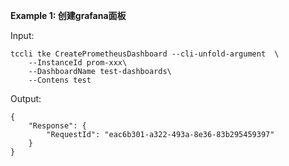 **Example 1: 创建grafana面板**



Input: 

```
tccli tke CreatePrometheusDashboard --cli-unfold-argument  \
    --InstanceId prom-xxx\
    --DashboardName test-dashboards\
    --Contens test
```

Output: 
```
{
    "Response": {
        "RequestId": "eac6b301-a322-493a-8e36-83b295459397"
    }
}
```

